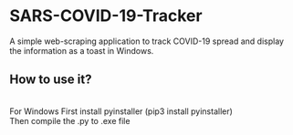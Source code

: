 # SARS-COVID-19-Tracker
A simple web-scraping application to track COVID-19 spread and display the information as a toast in Windows.

<h2>How to use it? </h2>
<p>
<br>For Windows First install pyinstaller (pip3 install pyinstaller)
<br>Then compile the .py to .exe file
</p>





